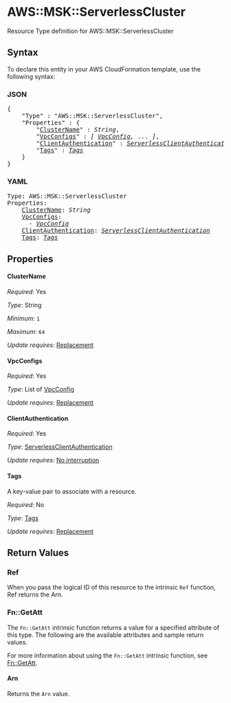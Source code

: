 # AWS::MSK::ServerlessCluster

Resource Type definition for AWS::MSK::ServerlessCluster

## Syntax

To declare this entity in your AWS CloudFormation template, use the following syntax:

### JSON

<pre>
{
    "Type" : "AWS::MSK::ServerlessCluster",
    "Properties" : {
        "<a href="#clustername" title="ClusterName">ClusterName</a>" : <i>String</i>,
        "<a href="#vpcconfigs" title="VpcConfigs">VpcConfigs</a>" : <i>[ <a href="vpcconfig.md">VpcConfig</a>, ... ]</i>,
        "<a href="#clientauthentication" title="ClientAuthentication">ClientAuthentication</a>" : <i><a href="serverlessclientauthentication.md">ServerlessClientAuthentication</a></i>,
        "<a href="#tags" title="Tags">Tags</a>" : <i><a href="tags.md">Tags</a></i>
    }
}
</pre>

### YAML

<pre>
Type: AWS::MSK::ServerlessCluster
Properties:
    <a href="#clustername" title="ClusterName">ClusterName</a>: <i>String</i>
    <a href="#vpcconfigs" title="VpcConfigs">VpcConfigs</a>: <i>
      - <a href="vpcconfig.md">VpcConfig</a></i>
    <a href="#clientauthentication" title="ClientAuthentication">ClientAuthentication</a>: <i><a href="serverlessclientauthentication.md">ServerlessClientAuthentication</a></i>
    <a href="#tags" title="Tags">Tags</a>: <i><a href="tags.md">Tags</a></i>
</pre>

## Properties

#### ClusterName

_Required_: Yes

_Type_: String

_Minimum_: <code>1</code>

_Maximum_: <code>64</code>

_Update requires_: [Replacement](https://docs.aws.amazon.com/AWSCloudFormation/latest/UserGuide/using-cfn-updating-stacks-update-behaviors.html#update-replacement)

#### VpcConfigs

_Required_: Yes

_Type_: List of <a href="vpcconfig.md">VpcConfig</a>

_Update requires_: [Replacement](https://docs.aws.amazon.com/AWSCloudFormation/latest/UserGuide/using-cfn-updating-stacks-update-behaviors.html#update-replacement)

#### ClientAuthentication

_Required_: Yes

_Type_: <a href="serverlessclientauthentication.md">ServerlessClientAuthentication</a>

_Update requires_: [No interruption](https://docs.aws.amazon.com/AWSCloudFormation/latest/UserGuide/using-cfn-updating-stacks-update-behaviors.html#update-no-interrupt)

#### Tags

A key-value pair to associate with a resource.

_Required_: No

_Type_: <a href="tags.md">Tags</a>

_Update requires_: [Replacement](https://docs.aws.amazon.com/AWSCloudFormation/latest/UserGuide/using-cfn-updating-stacks-update-behaviors.html#update-replacement)

## Return Values

### Ref

When you pass the logical ID of this resource to the intrinsic `Ref` function, Ref returns the Arn.

### Fn::GetAtt

The `Fn::GetAtt` intrinsic function returns a value for a specified attribute of this type. The following are the available attributes and sample return values.

For more information about using the `Fn::GetAtt` intrinsic function, see [Fn::GetAtt](https://docs.aws.amazon.com/AWSCloudFormation/latest/UserGuide/intrinsic-function-reference-getatt.html).

#### Arn

Returns the <code>Arn</code> value.
